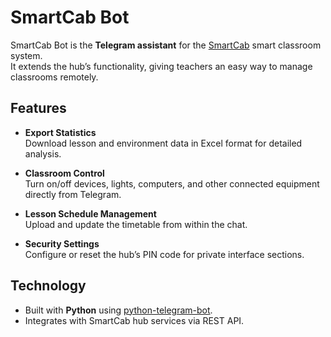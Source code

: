 # SmartCab Bot

SmartCab Bot is the **Telegram assistant** for the [SmartCab](https://github.com/smart-cab) smart classroom system.  
It extends the hub’s functionality, giving teachers an easy way to manage classrooms remotely.

## Features

- **Export Statistics**  
  Download lesson and environment data in Excel format for detailed analysis.

- **Classroom Control**  
  Turn on/off devices, lights, computers, and other connected equipment directly from Telegram.

- **Lesson Schedule Management**  
  Upload and update the timetable from within the chat.

- **Security Settings**  
  Configure or reset the hub’s PIN code for private interface sections.

## Technology

- Built with **Python** using [python-telegram-bot](https://github.com/python-telegram-bot/python-telegram-bot).  
- Integrates with SmartCab hub services via REST API.
